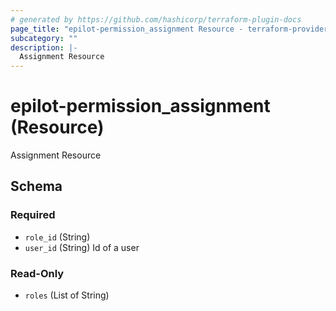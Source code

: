 ```yaml
---
# generated by https://github.com/hashicorp/terraform-plugin-docs
page_title: "epilot-permission_assignment Resource - terraform-provider-epilot-permission"
subcategory: ""
description: |-
  Assignment Resource
---
```


# epilot-permission_assignment (Resource)

Assignment Resource



<!-- schema generated by tfplugindocs -->
## Schema

### Required

- `role_id` (String)
- `user_id` (String) Id of a user

### Read-Only

- `roles` (List of String)


